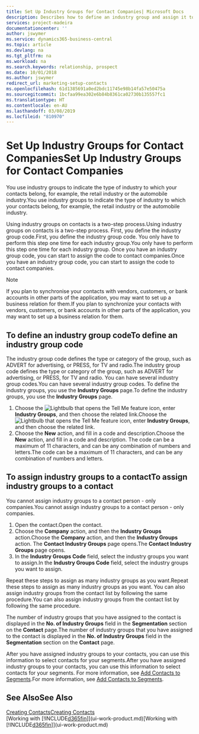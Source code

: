 ```yaml
---
title: Set Up Industry Groups for Contact Companies| Microsoft Docs
description: Describes how to define an industry group and assign it to a contact company, for example, the retail industry or the automobile industry.
services: project-madeira
documentationcenter: ''
author: jswymer
ms.service: dynamics365-business-central
ms.topic: article
ms.devlang: na
ms.tgt_pltfrm: na
ms.workload: na
ms.search.keywords: relationship, prospect
ms.date: 10/01/2018
ms.author: jswymer
redirect_url: marketing-setup-contacts
ms.openlocfilehash: 61d1385691a0ed2bdc11745e98b14fa57e50475a
ms.sourcegitcommit: 1bcfaa99ea302e6b84b8361ca02730b135557fc1
ms.translationtype: HT
ms.contentlocale: en-AU
ms.lasthandoff: 03/08/2019
ms.locfileid: "810970"
---
```

# <a name="set-up-industry-groups-for-contact-companies"></a><span data-ttu-id="e65df-103">Set Up Industry Groups for Contact Companies</span><span class="sxs-lookup"><span data-stu-id="e65df-103">Set Up Industry Groups for Contact Companies</span></span>
<span data-ttu-id="e65df-104">You use industry groups to indicate the type of industry to which your contacts belong, for example, the retail industry or the automobile industry.</span><span class="sxs-lookup"><span data-stu-id="e65df-104">You use industry groups to indicate the type of industry to which your contacts belong, for example, the retail industry or the automobile industry.</span></span>

<span data-ttu-id="e65df-105">Using industry groups on contacts is a two-step process.</span><span class="sxs-lookup"><span data-stu-id="e65df-105">Using industry groups on contacts is a two-step process.</span></span> <span data-ttu-id="e65df-106">First, you define the industry group code.</span><span class="sxs-lookup"><span data-stu-id="e65df-106">First, you define the industry group code.</span></span> <span data-ttu-id="e65df-107">You only have to perform this step one time for each industry group.</span><span class="sxs-lookup"><span data-stu-id="e65df-107">You only have to perform this step one time for each industry group.</span></span> <span data-ttu-id="e65df-108">Once you have an industry group code, you can start to assign the code to contact companies.</span><span class="sxs-lookup"><span data-stu-id="e65df-108">Once you have an industry group code, you can start to assign the code to contact companies.</span></span>

> [!NOTE]  
>   <span data-ttu-id="e65df-109">If you plan to synchronise your contacts with vendors, customers, or bank accounts in other parts of the application, you may want to set up a business relation for them.</span><span class="sxs-lookup"><span data-stu-id="e65df-109">If you plan to synchronize your contacts with vendors, customers, or bank accounts in other parts of the application, you may want to set up a business relation for them.</span></span>

## <a name="to-define-an-industry-group-code"></a><span data-ttu-id="e65df-110">To define an industry group code</span><span class="sxs-lookup"><span data-stu-id="e65df-110">To define an industry group code</span></span>
<span data-ttu-id="e65df-111">The industry group code defines the type or category of the group, such as ADVERT for advertising, or PRESS, for TV and radio.</span><span class="sxs-lookup"><span data-stu-id="e65df-111">The industry group code defines the type or category of the group, such as ADVERT for advertising, or PRESS, for TV and radio.</span></span> <span data-ttu-id="e65df-112">You can have several industry group codes.</span><span class="sxs-lookup"><span data-stu-id="e65df-112">You can have several industry group codes.</span></span> <span data-ttu-id="e65df-113">To define the industry groups, you use the **Industry Groups** page.</span><span class="sxs-lookup"><span data-stu-id="e65df-113">To define the industry groups, you use the **Industry Groups** page.</span></span>

1. <span data-ttu-id="e65df-114">Choose the ![Lightbulb that opens the Tell Me feature](media/ui-search/search_small.png "Tell me what you want to do") icon, enter **Industry Groups**, and then choose the related link.</span><span class="sxs-lookup"><span data-stu-id="e65df-114">Choose the ![Lightbulb that opens the Tell Me feature](media/ui-search/search_small.png "Tell me what you want to do") icon, enter **Industry Groups**, and then choose the related link.</span></span>
2. <span data-ttu-id="e65df-115">Choose the **New** action, and fill in a code and description.</span><span class="sxs-lookup"><span data-stu-id="e65df-115">Choose the **New** action, and fill in a code and description.</span></span> <span data-ttu-id="e65df-116">The code can be a maximum of 11 characters, and can be any combination of numbers and letters.</span><span class="sxs-lookup"><span data-stu-id="e65df-116">The code can be a maximum of 11 characters, and can be any combination of numbers and letters.</span></span>

## <a name="AssignIndustryGroupContact"></a> <span data-ttu-id="e65df-117">To assign industry groups to a contact</span><span class="sxs-lookup"><span data-stu-id="e65df-117">To assign industry groups to a contact</span></span>
<span data-ttu-id="e65df-118">You cannot assign industry groups to a contact person - only companies.</span><span class="sxs-lookup"><span data-stu-id="e65df-118">You cannot assign industry groups to a contact person - only companies.</span></span>

1. <span data-ttu-id="e65df-119">Open the contact.</span><span class="sxs-lookup"><span data-stu-id="e65df-119">Open the contact.</span></span>
2. <span data-ttu-id="e65df-120">Choose the **Company** action, and then the **Industry Groups** action.</span><span class="sxs-lookup"><span data-stu-id="e65df-120">Choose the **Company** action, and then the **Industry Groups** action.</span></span> <span data-ttu-id="e65df-121">The **Contact Industry Groups** page opens.</span><span class="sxs-lookup"><span data-stu-id="e65df-121">The **Contact Industry Groups** page opens.</span></span>
3. <span data-ttu-id="e65df-122">In the **Industry Groups Code** field, select the industry groups you want to assign.</span><span class="sxs-lookup"><span data-stu-id="e65df-122">In the **Industry Groups Code** field, select the industry groups you want to assign.</span></span>

<span data-ttu-id="e65df-123">Repeat these steps to assign as many industry groups as you want.</span><span class="sxs-lookup"><span data-stu-id="e65df-123">Repeat these steps to assign as many industry groups as you want.</span></span> <span data-ttu-id="e65df-124">You can also assign industry groups from the contact list by following the same procedure.</span><span class="sxs-lookup"><span data-stu-id="e65df-124">You can also assign industry groups from the contact list by following the same procedure.</span></span>

<span data-ttu-id="e65df-125">The number of industry groups that you have assigned to the contact is displayed in the **No. of Industry Groups** field in the **Segmentation** section on the **Contact** page.</span><span class="sxs-lookup"><span data-stu-id="e65df-125">The number of industry groups that you have assigned to the contact is displayed in the **No. of Industry Groups** field in the **Segmentation** section on the **Contact** page.</span></span>

<span data-ttu-id="e65df-126">After you have assigned industry groups to your contacts, you can use this information to select contacts for your segments.</span><span class="sxs-lookup"><span data-stu-id="e65df-126">After you have assigned industry groups to your contacts, you can use this information to select contacts for your segments.</span></span> <span data-ttu-id="e65df-127">For more information, see [Add Contacts to Segments](marketing-add-contact-segment.md).</span><span class="sxs-lookup"><span data-stu-id="e65df-127">For more information, see [Add Contacts to Segments](marketing-add-contact-segment.md).</span></span>

## <a name="see-also"></a><span data-ttu-id="e65df-128">See Also</span><span class="sxs-lookup"><span data-stu-id="e65df-128">See Also</span></span>
[<span data-ttu-id="e65df-129">Creating Contacts</span><span class="sxs-lookup"><span data-stu-id="e65df-129">Creating Contacts</span></span>](marketing-create-contact-companies.md)  
<span data-ttu-id="e65df-130">[Working with [!INCLUDE[d365fin](includes/d365fin_md.md)]](ui-work-product.md)</span><span class="sxs-lookup"><span data-stu-id="e65df-130">[Working with [!INCLUDE[d365fin](includes/d365fin_md.md)]](ui-work-product.md)</span></span>
